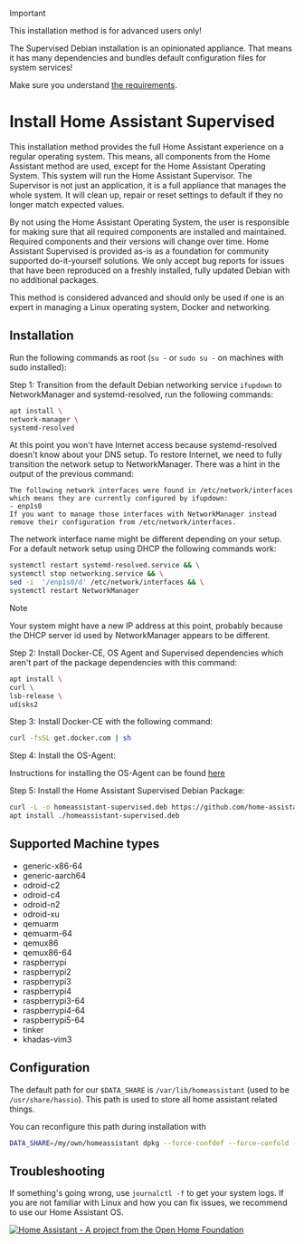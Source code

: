 > [!IMPORTANT]
> This installation method is for advanced users only!
>
> The Supervised Debian installation is an opinionated appliance. That means it has
> many dependencies and bundles default configuration files for system services!
>
> Make sure you understand [the requirements](https://github.com/home-assistant/architecture/blob/master/adr/0014-home-assistant-supervised.md).

# Install Home Assistant Supervised

This installation method provides the full Home Assistant experience on a regular operating system. This means, all components from the Home Assistant method are used, except for the Home Assistant Operating System. This system will run the Home Assistant Supervisor. The Supervisor is not just an application, it is a full appliance that manages the whole system. It will clean up, repair or reset settings to default if they no longer match expected values.

By not using the Home Assistant Operating System, the user is responsible for making sure that all required components are installed and maintained. Required components and their versions will change over time. Home Assistant Supervised is provided as-is as a foundation for community supported do-it-yourself solutions. We only accept bug reports for issues that have been reproduced on a freshly installed, fully updated Debian with no additional packages.

This method is considered advanced and should only be used if one is an expert in managing a Linux operating system, Docker and networking.



## Installation

Run the following commands as root (`su -` or `sudo su -` on machines with sudo installed):

Step 1: Transition from the default Debian networking service `ifupdown` to NetworkManager and systemd-resolved, run the following commands:

```bash
apt install \
network-manager \
systemd-resolved
```

At this point you won't have Internet access because systemd-resolved doesn't know about your DNS setup. To restore Internet, we need to fully transition the network setup to NetworkManager. There was a hint in the output of the previous command:
```
The following network interfaces were found in /etc/network/interfaces
which means they are currently configured by ifupdown:
- enp1s0
If you want to manage those interfaces with NetworkManager instead
remove their configuration from /etc/network/interfaces.
```

The network interface name might be different depending on your setup. For a default network setup using DHCP the following commands work:

```bash
systemctl restart systemd-resolved.service && \
systemctl stop networking.service && \
sed -i  '/enp1s0/d' /etc/network/interfaces && \
systemctl restart NetworkManager
```

> [!NOTE]
> Your system might have a new IP address at this point, probably because the DHCP server id used by NetworkManager appears to be different.

Step 2: Install Docker-CE, OS Agent and Supervised dependencies which aren't part of the package dependencies with this command:

```bash
apt install \
curl \
lsb-release \
udisks2
```

Step 3: Install Docker-CE with the following command:

```bash
curl -fsSL get.docker.com | sh
```

Step 4: Install the OS-Agent:

Instructions for installing the OS-Agent can be found [here](https://github.com/home-assistant/os-agent/tree/main#using-home-assistant-supervised-on-debian)

Step 5: Install the Home Assistant Supervised Debian Package:

```bash
curl -L -o homeassistant-supervised.deb https://github.com/home-assistant/supervised-installer/releases/latest/download/homeassistant-supervised.deb
apt install ./homeassistant-supervised.deb
```

## Supported Machine types

- generic-x86-64
- generic-aarch64
- odroid-c2
- odroid-c4
- odroid-n2
- odroid-xu
- qemuarm
- qemuarm-64
- qemux86
- qemux86-64
- raspberrypi
- raspberrypi2
- raspberrypi3
- raspberrypi4
- raspberrypi3-64
- raspberrypi4-64
- raspberrypi5-64
- tinker
- khadas-vim3

## Configuration

The default path for our `$DATA_SHARE` is `/var/lib/homeassistant` (used to be `/usr/share/hassio`).
This path is used to store all home assistant related things.

You can reconfigure this path during installation with

```bash
DATA_SHARE=/my/own/homeassistant dpkg --force-confdef --force-confold -i homeassistant-supervised.deb
```

## Troubleshooting

If something's going wrong, use `journalctl -f` to get your system logs. If you are not familiar with Linux and how you can fix issues, we recommend to use our Home Assistant OS.

[![Home Assistant - A project from the Open Home Foundation](https://www.openhomefoundation.org/badges/home-assistant.png)](https://www.openhomefoundation.org/)
